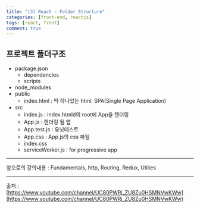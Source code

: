 ```yaml
---
title: "(3) React - Folder Structure"
categories: [front-end, reactjs]
tags: [react, front]
comment: true
---
```


## 프로젝트 폴더구조

- package.json
  - dependencies
  - scripts
- node_modules
- public
  - index.html : 딱 하나있는 html. SPA(Single Page Application)
- src
  - index.js : index.htmld의 root에 App을 렌더링
  - App.js : 렌더링 될 앱
  - App.test.js : 유닛테스트
  - App.css : App.js의 css 파일
  - index.css
  - serviceWorker.js : for progressive app

---

앞으로의 강의내용 : Fundamentals, http, Routing, Redux, Utilies

---

출처 : [https://www.youtube.com/channel/UC80PWRj_ZU8Zu0HSMNVwKWw](https://www.youtube.com/channel/UC80PWRj_ZU8Zu0HSMNVwKWw)
